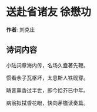 # 送赴省诸友 徐懋功

**作者**: 刘克庄

## 诗词内容

小陆词章海内传，名场久盍著先鞭。

惯看余子瓦枢坏，太息斯人铁砚穿。

畴昔熏香过半世，即今拾芥已中年。

病翁拟拭昏花眼，快向茅檐读奏篇。

